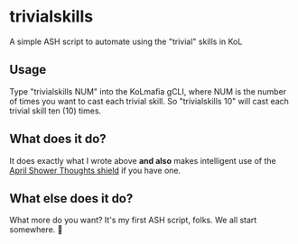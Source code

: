 # trivialskills
A simple ASH script to automate using the "trivial" skills in KoL
## Usage
Type "trivialskills NUM" into the KoLmafia gCLI, where NUM is the number of times you want to cast each trivial skill.
So "trivialskills 10" will cast each trivial skill ten (10) times.
## What does it do?
It does exactly what I wrote above **and also** makes intelligent use of the [April Shower Thoughts shield](https://kol.coldfront.net/thekolwiki/index.php/April_Shower_Thoughts_shield) if you have one.
## What else does it do?
What more do you want? It's my first ASH script, folks. We all start somewhere. 🚸
